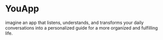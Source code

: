 # YouApp
imagine an app that listens, understands, and transforms your daily conversations into a personalized guide for a more organized and fulfilling life. 
